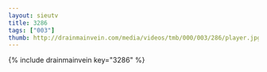 ```yaml
--- 
layout: sieutv
title: 3286
tags: ["003"]
thumb: http://drainmainvein.com/media/videos/tmb/000/003/286/player.jpg
---
```

{% include drainmainvein key="3286" %} 
